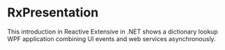 # RxPresentation
This introduction in Reactive Extensive in .NET shows a dictionary lookup WPF application combining UI events and web services asynchronously.
